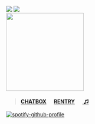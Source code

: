 ![](https://komarev.com/ghpvc/?username=massofthefermentingdregs&style=folat-square&color=000000&label=visitors)  ![](https://xyz.crd.co/assets/images/gallery12/c3acaa22.gif?v=de6feabd) <br>
<img src="https://i.pinimg.com/736x/4e/a7/4e/4ea74ebf50dd5625db416c672a780ade.jpg" width="210"/>  
 <blockquote>
 <h4> <a href="https://neospring.org/@soul" style="color: black;">CHATBOX</a>⠀⠀<a href="https://rentry.co/lee">RENTRY</a>⠀⠀<a href="https://www.last.fm/user/zygothe"> ♫ </a> </h4>
 </blockquote>
<div id="header" align="left">
 
[![spotify-github-profile](https://spotify-github-profile.kittinanx.com/api/view?uid=elgjykck3q0llbegql1o5o61u&cover_image=true&theme=natemoo-re&show_offline=false&background_color=191515&interchange=false&bar_color=6e6e6e&bar_color_cover=false)](https://github.com/kittinan/spotify-github-profile)
